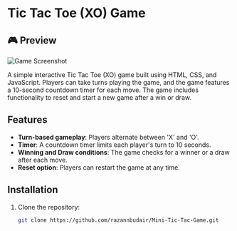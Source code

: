 # Tic Tac Toe (XO) Game
## 🎮 Preview

![Game Screenshot](![Secreenshot](https://github.com/user-attachments/assets/a43beda4-1be9-43a1-9656-165c2eac1cb0)
)

A simple interactive Tic Tac Toe (XO) game built using HTML, CSS, and JavaScript. Players can take turns playing the game, and the game features a 10-second countdown timer for each move. The game includes functionality to reset and start a new game after a win or draw.

## Features

- **Turn-based gameplay**: Players alternate between 'X' and 'O'.
- **Timer**: A countdown timer limits each player's turn to 10 seconds.
- **Winning and Draw conditions**: The game checks for a winner or a draw after each move.
- **Reset option**: Players can restart the game at any time.

## Installation

1. Clone the repository:
   ```bash
   git clone https://github.com/razannbudair/Mini-Tic-Tac-Game.git
